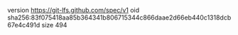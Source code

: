version https://git-lfs.github.com/spec/v1
oid sha256:83f075418aa85b364341b806715344c866daae2d66eb440c1318dcb67e4c491d
size 494
